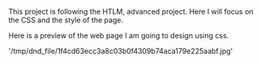 This project is following the HTLM, advanced project. Here I will focus on the CSS and the style of the page. 

Here is a preview of the web page I am going to design using css.

'/tmp/dnd_file/1f4cd63ecc3a8c03b0f4309b74aca179e225aabf.jpg'
